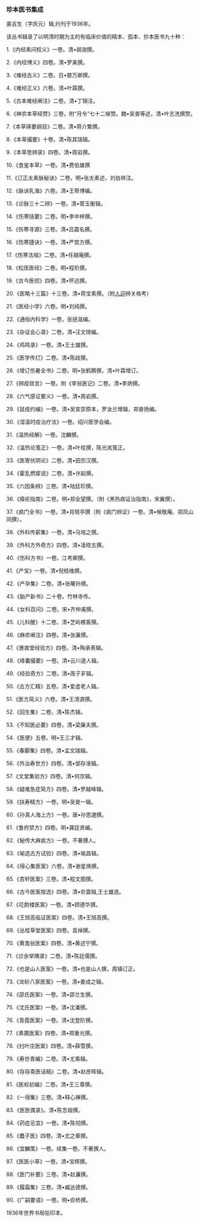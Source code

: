 ### 珍本医书集成

裘吉生（字庆元）辑,约刊于1936年。

该丛书辑录了以明清时期为主的有临床价值的精本、孤本、抄本医书九十种：

1.《内经素问校义》一卷。清•胡澍撰。

2.《内经博义》四卷。清•罗美撰。

3.《难经古义》二卷。日•膝万卿撰。

4.《难经正义》六卷。清•叶霖撰。

5.《古本难经阐注》二卷。清•丁锦注。

6.《神农本草经赞》三卷。附“月令”七十二候赞。魏•吴普等述，清•叶志洗撰赞。

7.《本草择要纲目》二卷。清•蒋介繁撰。

8.《本草撮要》十卷。清•陈其瑞辑。

9.《本草思辨录》四卷。清•周岩撰。

10.《食鉴本草》一卷。清•费伯雄撰

11.《订正太素脉秘诀》二卷。明•张太素述，刘伯祥注。

12.《脉诀乳海》六卷。清•王帮博编。

13.《诊脉三十二辨》一卷。清•管玉衡辑。

14.《伤寒括要》二卷。明•李中梓撰。

15.《伤寒寻源》三卷。清•吕震名撰。

16.《伤寒捷诀》一卷。清•严宫方撰。

17.《伤寒法祖》二卷。清•任越庵撰。

18.《松厓医经》二卷。明•程玠撰。

19.《古今医彻》四卷。清•怀远撰。

20.《医略十三篇》十三卷。清•蒋宝素撰。（附[人迎](https://www.gmzyjc.com/read/zjs/zjs3.1.1-3-0.1.3.3.9.md)辨关格考）

21.《医经小学》六卷。明•刘纯撰。

22.《通俗内科学》一卷。张拯滋编。

23.《杂证会心录》二卷。清•汪文琦编。

24.《鸡鸣录》一卷。清•王士雄撰。

25.《医学传灯》二卷。清•陈歧撰。

26.《增订伤暑全书》二卷。明•张鹤腾撰，清•叶霖增订。

27.《辨疫琐言》一卷。附《李翁医记》二卷。清•李炳撰。

28.《六气感证要义》一卷。清•周岩撰。

29.《鼠疫约编》一卷。清•吴宣崇原本，罗汝兰增辑，郑奋扬编。

30.《湿温时疫治疗法》一卷。绍兴医学会编。

31.《温热经解》一卷。沈麟撰。

32.《温热论笺正》一卷。清•叶桂撰，陈光淞笺正。

33.《医寄伏阴论》二卷。清•田宗汉撰。

34.《霍乱燃犀说》二卷。清•许起撰。

35.《六因条辨》三卷。清•陆廷珍撰。

36.《瘴疟指南》二卷。明•郑全望撰。（附《黑热病证治指南》，宋翼撰）。

37.《疯门全书》一卷。清•肖晓亭撰（附《疯门辨证》一卷。清•候敬庵、郑凤山同撰）。

38.《外科传薪集》一卷。清•马培之撰。

39.《外科方外奇方》四卷。清•凌晓五撰。

40.《伤科方书》一卷。江考卿撰。

41.《产宝》一卷。清•倪枝维撰。

42.《产孕集》二卷。清•张曜孙撰。

43.《胎产新书》二十卷。竹林寺传。

44.《女科百问》二卷。宋•齐仲甫撰。

45.《儿科醒》十二卷。清•芝屿樵客撰。

46.《麻疹阐注》四卷。清•张廉撰。

47.《惠直堂经验方》四卷。清•陶承熹辑。

48.《绛囊撮要》一卷。清•云川道人辑。

49.《经验奇方》二卷。清•周子芗辑。

50.《古方汇精》五卷。清•爱虚老人辑。

51.《医方简义》六卷。清•王清源撰。

52.《回生集》二卷。清•陈杰辑。

53.《不知医必要》四卷。清•梁廉夫撰。

54.《医便》五卷。明•王三才辑。

55.《春脚集》四卷。清•孟文瑞辑。

56.《外治寿世方》四卷。清•邹存淦辑。

57.《文堂集验方》四卷。清•何京辑。

58.《疑难急症简方》四卷。清•罗越峰辑。

59.《扶寿精方》一卷。明•吴旻一辑。

60.《孙真人海上方》一卷。唐•孙思邈撰。

61.《鲁府禁方》四卷。明•龚廷贤编。

62.《秘传大麻疯方》一卷。不著撰人。

63.《喻选古方试验》四卷。清•喻昌辑。

64.《得心集医案》六卷。清•谢星焕撰。

65.《杏轩医案》三卷。清•程文囿撰。

66.《古今医案按选》四卷。清•俞震辑,王士雄选。

67.《花韵楼医案》一卷。清•顾德华撰。

68.《王旭高临证医案》四卷。清•王旭高撰。

69.《丛桂草堂医案》四卷。袁焯撰。

70.《黄澹翁医案》四卷。清•黄述宁撰。

71.《诊余举隅录》二卷。清•陈廷儒撰。

72.《也是山人医案》一卷。清•也是山人撰，周镇订正。

73.《龙砂八家医案》一卷。清•姜成之辑。

74.《邵氏医案》一卷。清•邵兰生撰。

75.《沈氏医案》一卷。清•沈潘撰。

76.《青霞医案》一卷。清•沈登阶撰。

77.《素圃医案》四卷。清•郑重光撰。

78.《扫叶庄医案》四卷。清•薛雪撰。

79.《寿世青编》二卷。清•尤乘辑。

80.《存存斋医话稿》二卷。清•赵彦晖辑。

81.《医权初编》二卷。清•王三尊撰。

82.《一得集》三卷。清•释心禅撰。

83.《医医偶录》。清•陈念祖撰。

84.《药症忌宜》一卷。清•陈彻撰。

85.《蠢子医》四卷。清•尤之章撰。

86.《宜麟策》一卷。续集一卷。不著撰人。

87.《医医小草》一卷。清•宝辉撰。

88.《医门补要》三卷。清•赵濂撰。

89.《履霜集》三卷。清•臧达德撰。

90.《广嗣要语》一卷。明•俞桥撰。

1936年世界书局铅印本。
